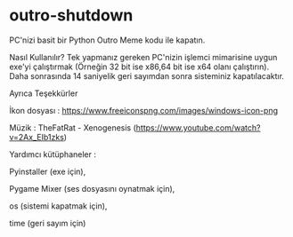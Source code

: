 # outro-shutdown
 PC'nizi basit bir Python Outro Meme kodu ile kapatın.

Nasıl Kullanılır?
Tek yapmanız gereken PC'nizin işlemci mimarisine uygun exe'yi çalıştırmak (Örneğin 32 bit ise x86,64 bit ise x64 olanı çalıştırın).
Daha sonrasında 14 saniyelik geri sayımdan sonra sisteminiz kapatılacaktır.


Ayrıca Teşekkürler

İkon dosyası : https://www.freeiconspng.com/images/windows-icon-png

Müzik : TheFatRat - Xenogenesis (https://www.youtube.com/watch?v=2Ax_EIb1zks)

Yardımcı kütüphaneler : 

  Pyinstaller (exe için), 
  
  Pygame Mixer (ses dosyasını oynatmak için), 
  
  os (sistemi kapatmak için), 
  
  time (geri sayım için)
